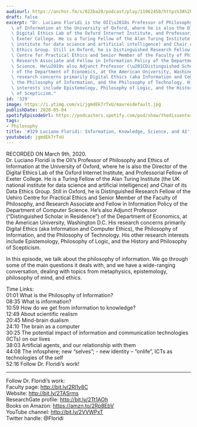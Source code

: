 ```yaml
---
audiourl: https://anchor.fm/s/822ba20/podcast/play/11062450/https%3A%2F%2Fd3ctxlq1ktw2nl.cloudfront.net%2Fproduction%2F2020-2-13%2F56369849-44100-2-f913dfc1bc7ab.m4a
draft: false
excerpt: "Dr. Luciano Floridi is the OII\u2018s Professor of Philosophy and Ethics\
  \ of Information at the University of Oxford, where he is also the Director of the\
  \ Digital Ethics Lab of the Oxford Internet Institute, and Professorial Fellow of\
  \ Exeter College. He is a Turing Fellow of the Alan Turing Institute (the UK national\
  \ institute for data science and artificial intelligence) and Chair of its Data\
  \ Ethics Group. Still in Oxford, he is Distinguished Research Fellow of the Uehiro\
  \ Centre for Practical Ethics and Senior Member of the Faculty of Philosophy, and\
  \ Research Associate and Fellow in Information Policy of the Department of Computer\
  \ Science. He\u2019s also Adjunct Professor (\u201CDistinguished Scholar in Residence\u201D\
  ) of the Department of Economics, at the American University, Washington D.C. His\
  \ research concerns primarily Digital Ethics (aka Information and Computer Ethics),\
  \ the Philosophy of Information, and the Philosophy of Technology. His other research\
  \ interests include Epistemology, Philosophy of Logic, and the History and Philosophy\
  \ of Scepticism."
id: '329'
image: https://i.ytimg.com/vi/jgmdEk7rTxU/maxresdefault.jpg
publishDate: 2020-05-04
spotifyEpisodeUrl: https://podcasters.spotify.com/pod/show/thedissenter/episodes/329-Luciano-Floridi-Information--Knowledge--Science--and-AI-ebg3ni
tags:
- Philosophy
title: '#329 Luciano Floridi: Information, Knowledge, Science, and AI'
youtubeid: jgmdEk7rTxU
---
```

<div class="timelinks">

RECORDED ON March 9th, 2020.  
Dr. Luciano Floridi is the OII‘s Professor of Philosophy and Ethics of Information at the University of Oxford, where he is also the Director of the Digital Ethics Lab of the Oxford Internet Institute, and Professorial Fellow of Exeter College. He is a Turing Fellow of the Alan Turing Institute (the UK national institute for data science and artificial intelligence) and Chair of its Data Ethics Group. Still in Oxford, he is Distinguished Research Fellow of the Uehiro Centre for Practical Ethics and Senior Member of the Faculty of Philosophy, and Research Associate and Fellow in Information Policy of the Department of Computer Science. He’s also Adjunct Professor (“Distinguished Scholar in Residence”) of the Department of Economics, at the American University, Washington D.C. His research concerns primarily Digital Ethics (aka Information and Computer Ethics), the Philosophy of Information, and the Philosophy of Technology. His other research interests include Epistemology, Philosophy of Logic, and the History and Philosophy of Scepticism.

In this episode, we talk about the philosophy of information. We go through some of the main questions it deals with, and we have a wide-ranging conversation, dealing with topics from metaphysics, epistemology, philosophy of mind, and ethics.

Time Links:  
<time>01:01</time> What is the Philosophy of Information?  
<time>08:35</time> What is information?  
<time>10:59</time> How do we get from information to knowledge?  
<time>12:49</time> About scientific realism  
<time>20:45</time> Mind-brain dualism  
<time>24:10</time> The brain as a computer  
<time>30:25</time> The potential impact of information and communication technologies (ICTs) on our lives  
<time>38:03</time> Artificial agents, and our relationship with them  
<time>44:08</time> The infosphere; new “selves”; - new identity – “onlife”, ICTs as technologies of the self  
<time>52:16</time> Follow Dr. Floridi’s work!

---

Follow Dr. Floridi’s work:  
Faculty page: http://bit.ly/2Rl1y8C  
Website: http://bit.ly/2TASrms  
ResearchGate profile: http://bit.ly/2Tt1AOh  
Books on Amazon: https://amzn.to/2Rp8EbV  
YouTube channel: http://bit.ly/2VVWPxT  
Twitter handle: @Floridi
</div>

